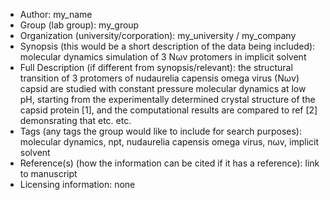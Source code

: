 - Author: my_name
- Group (lab group): my_group
- Organization (university/corporation): my_university / my_company
- Synopsis (this would be a short description of the data being included): molecular dynamics simulation of 3 Nωv protomers in implicit solvent 
- Full Description (if different from synopsis/relevant): the structural transition of 3 protomers of nudaurelia capensis omega virus (Nωv) capsid are studied with constant pressure molecular dynamics at low pH, starting from the experimentally determined crystal structure of the capsid protein [1], and the computational results are compared to ref [2] demonsrating that etc. etc.
- Tags (any tags the group would like to include for search purposes): molecular dynamics, npt, nudaurelia capensis omega  virus, nωv, implicit solvent
- Reference(s) (how the information can be cited if it has a reference): link to manuscript
- Licensing information: none

